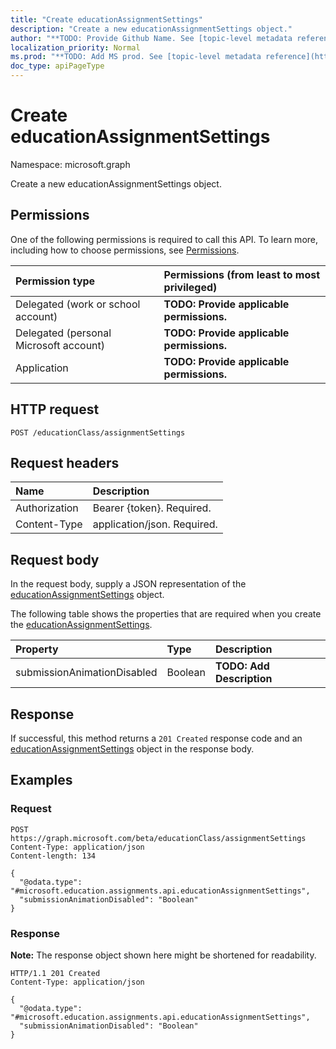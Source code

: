 ```yaml
---
title: "Create educationAssignmentSettings"
description: "Create a new educationAssignmentSettings object."
author: "**TODO: Provide Github Name. See [topic-level metadata reference](https://msgo.azurewebsites.net/add/document/guidelines/metadata.html#topic-level-metadata)**"
localization_priority: Normal
ms.prod: "**TODO: Add MS prod. See [topic-level metadata reference](https://msgo.azurewebsites.net/add/document/guidelines/metadata.html#topic-level-metadata)**"
doc_type: apiPageType
---
```


# Create educationAssignmentSettings
Namespace: microsoft.graph

Create a new educationAssignmentSettings object.

## Permissions
One of the following permissions is required to call this API. To learn more, including how to choose permissions, see [Permissions](/graph/permissions-reference).

|Permission type|Permissions (from least to most privileged)|
|:---|:---|
|Delegated (work or school account)|**TODO: Provide applicable permissions.**|
|Delegated (personal Microsoft account)|**TODO: Provide applicable permissions.**|
|Application|**TODO: Provide applicable permissions.**|

## HTTP request

<!-- {
  "blockType": "ignored"
}
-->
``` http
POST /educationClass/assignmentSettings
```

## Request headers
|Name|Description|
|:---|:---|
|Authorization|Bearer {token}. Required.|
|Content-Type|application/json. Required.|

## Request body
In the request body, supply a JSON representation of the [educationAssignmentSettings](../resources/educationassignmentsettings.md) object.

The following table shows the properties that are required when you create the [educationAssignmentSettings](../resources/educationassignmentsettings.md).

|Property|Type|Description|
|:---|:---|:---|
|submissionAnimationDisabled|Boolean|**TODO: Add Description**|



## Response

If successful, this method returns a `201 Created` response code and an [educationAssignmentSettings](../resources/educationassignmentsettings.md) object in the response body.

## Examples

### Request
<!-- {
  "blockType": "request",
  "name": "create_educationassignmentsettings_from_"
}
-->
``` http
POST https://graph.microsoft.com/beta/educationClass/assignmentSettings
Content-Type: application/json
Content-length: 134

{
  "@odata.type": "#microsoft.education.assignments.api.educationAssignmentSettings",
  "submissionAnimationDisabled": "Boolean"
}
```


### Response
**Note:** The response object shown here might be shortened for readability.
<!-- {
  "blockType": "response",
  "truncated": true,
  "@odata.type": "microsoft.education.assignments.api.educationAssignmentSettings"
}
-->
``` http
HTTP/1.1 201 Created
Content-Type: application/json

{
  "@odata.type": "#microsoft.education.assignments.api.educationAssignmentSettings",
  "submissionAnimationDisabled": "Boolean"
}
```

